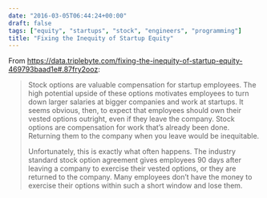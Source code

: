 ```yaml
---
date: "2016-03-05T06:44:24+00:00"
draft: false
tags: ["equity", "startups", "stock", "engineers", "programming"]
title: "Fixing the Inequity of Startup Equity"
---
```

From https://data.triplebyte.com/fixing-the-inequity-of-startup-equity-469793baad1e#.87fry2ooz:

>Stock options are valuable compensation for startup employees. The high potential upside of these options motivates employees to turn down larger salaries at bigger companies and work at startups. It seems obvious, then, to expect that employees should own their vested options outright, even if they leave the company. Stock options are compensation for work that’s already been done. Returning them to the company when you leave would be inequitable.
>
>Unfortunately, this is exactly what often happens. The industry standard stock option agreement gives employees 90 days after leaving a company to exercise their vested options, or they are returned to the company. Many employees don’t have the money to exercise their options within such a short window and lose them.